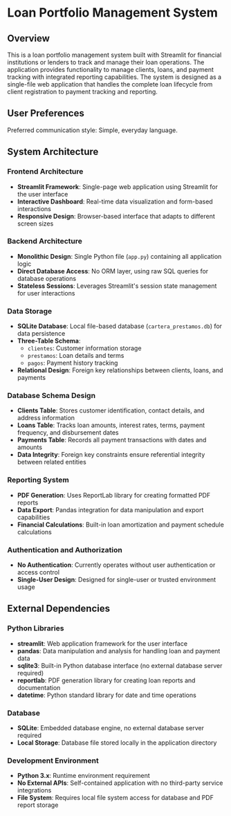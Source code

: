 # Loan Portfolio Management System

## Overview

This is a loan portfolio management system built with Streamlit for financial institutions or lenders to track and manage their loan operations. The application provides functionality to manage clients, loans, and payment tracking with integrated reporting capabilities. The system is designed as a single-file web application that handles the complete loan lifecycle from client registration to payment tracking and reporting.

## User Preferences

Preferred communication style: Simple, everyday language.

## System Architecture

### Frontend Architecture
- **Streamlit Framework**: Single-page web application using Streamlit for the user interface
- **Interactive Dashboard**: Real-time data visualization and form-based interactions
- **Responsive Design**: Browser-based interface that adapts to different screen sizes

### Backend Architecture
- **Monolithic Design**: Single Python file (`app.py`) containing all application logic
- **Direct Database Access**: No ORM layer, using raw SQL queries for database operations
- **Stateless Sessions**: Leverages Streamlit's session state management for user interactions

### Data Storage
- **SQLite Database**: Local file-based database (`cartera_prestamos.db`) for data persistence
- **Three-Table Schema**:
  - `clientes`: Customer information storage
  - `prestamos`: Loan details and terms
  - `pagos`: Payment history tracking
- **Relational Design**: Foreign key relationships between clients, loans, and payments

### Database Schema Design
- **Clients Table**: Stores customer identification, contact details, and address information
- **Loans Table**: Tracks loan amounts, interest rates, terms, payment frequency, and disbursement dates
- **Payments Table**: Records all payment transactions with dates and amounts
- **Data Integrity**: Foreign key constraints ensure referential integrity between related entities

### Reporting System
- **PDF Generation**: Uses ReportLab library for creating formatted PDF reports
- **Data Export**: Pandas integration for data manipulation and export capabilities
- **Financial Calculations**: Built-in loan amortization and payment schedule calculations

### Authentication and Authorization
- **No Authentication**: Currently operates without user authentication or access control
- **Single-User Design**: Designed for single-user or trusted environment usage

## External Dependencies

### Python Libraries
- **streamlit**: Web application framework for the user interface
- **pandas**: Data manipulation and analysis for handling loan and payment data
- **sqlite3**: Built-in Python database interface (no external database server required)
- **reportlab**: PDF generation library for creating loan reports and documentation
- **datetime**: Python standard library for date and time operations

### Database
- **SQLite**: Embedded database engine, no external database server required
- **Local Storage**: Database file stored locally in the application directory

### Development Environment
- **Python 3.x**: Runtime environment requirement
- **No External APIs**: Self-contained application with no third-party service integrations
- **File System**: Requires local file system access for database and PDF report storage